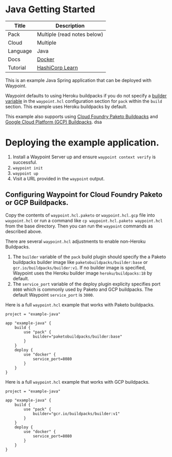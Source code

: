# Java Getting Started

|Title|Description|
|---|---|
|Pack|Multiple (read notes below)|
|Cloud|Multiple|
|Language|Java|
|Docs|[Docker](https://www.waypointproject.io/plugins/docker)|
|Tutorial|[HashiCorp Learn](https://learn.hashicorp.com/tutorials/waypoint/get-started-docker)|

This is an example Java Spring application that can be deployed with Waypoint.

Waypoint defaults to using Heroku buildpacks if you do not specify a [builder variable](https://waypointproject.io/plugins/pack#builder) in the `waypoint.hcl` configuration section for `pack` within the `build` section. This example uses Heroku buildpacks by default.

This example also supports using [Cloud Foundry Paketo Buildpacks](https://paketo.io/docs/) and [Google Cloud Platform (GCP) Buildpacks](https://github.com/GoogleCloudPlatform/buildpacks).
dsa
# Deploying the example application.

1. Install a Waypoint Server up and ensure `waypoint context verify` is successful.
1. `waypoint init`
1. `waypoint up`
1. Visit a URL provided in the `waypoint` output.

## Configuring Waypoint for Cloud Foundry Paketo or GCP Buildpacks.

Copy the contents of `waypoint.hcl.paketo` or `waypoint.hcl.gcp` file into `waypoint.hcl` or run a command like `cp waypoint.hcl.paketo waypoint.hcl` from the base directory. Then you can run the `waypoint` commands as described above.

There are several `waypoint.hcl` adjustments to enable non-Heroku Buildpacks.
1. The `builder` variable of the `pack` build plugin should specify the a Paketo buildpacks builder image like `paketobuildpacks/builder:base` or  `gcr.io/buildpacks/builder:v1`. If no builder image is specified, Waypoint uses the Heroku builder image `heroku/buildpacks:18` by default.
1. The `service_port` variable of the deploy plugin explicity specifies port `8080` which is commonly used by Paketo and GCP buildpacks. The default Waypoint `service_port` is `3000`.

Here is a full `waypoint.hcl` example that works with Paketo buildpacks.

```
project = "example-java"

app "example-java" {
    build {
        use "pack" {
            builder="paketobuildpacks/builder:base"
        }
    }
    deploy {
        use "docker" {
            service_port=8080
        }
    }
}
```

Here is a full `waypoint.hcl` example that works with GCP buildpacks.

```
project = "example-java"

app "example-java" {
    build {
        use "pack" {
            builder="gcr.io/buildpacks/builder:v1"
        }
    }
    deploy {
        use "docker" {
            service_port=8080
        }
    }
}
```
